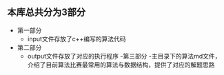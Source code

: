## 本库总共分为3部分
- 第一部分
  - input文件存放了c++编写的算法代码
- 第二部分
  - output文件存放了对应的执行程序
-第三部分
  -主目录下的算法md文件，介绍了目前算法比赛最常用的算法与数据结构，提供了对应的解题思路  

